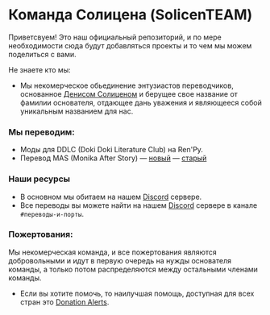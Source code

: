 # Команда Солицена (SolicenTEAM)
Приветсвуем! 
Это наш официальный репозиторий, и по мере необходимости сюда будут добавляться проекты и то чем мы можем поделиться с вами. 

Не знаете кто мы:
* Мы некомерческое обьединение энтузиастов переводчиков, основанное [Денисом Солиценом](https://github.com/DenisSolicen) и берущее свое название от фамилии основателя, отдающее дань уважения и являющееся собой уникальным названием для нас.

### Мы переводим:
* Моды для DDLC (Doki Doki Literature Club) на Ren'Py.
* Перевод MAS (Monika After Story) — [новый](https://github.com/DenisSolicen/MAS-Russifier-NEW) — [старый](https://github.com/DenisSolicen/MAS-Russifier)

### Наши ресурсы
* В основном мы обитаем на нашем [Discord](https://discord.gg/ZJ3SQpV) сервере.
* Все переводы вы можете найти на нашем [Discord](https://discord.gg/ZJ3SQpV) сервере в канале `#переводы-и-порты`.

### Пожертования:
Мы некомерческая команда, и все пожертования являются добровольными и идут в первую очередь на нужды основателя команды, а только потом распределяются между остальными членами команды.
* Если вы хотите помочь, то наилучшая помощь, доступная для всех стран это [Donation Alerts](https://www.donationalerts.com/r/solicen).
